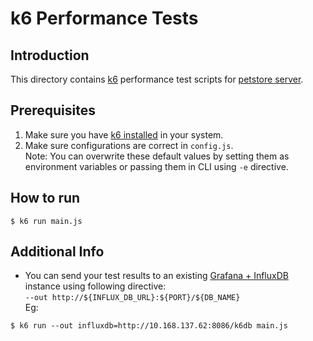 # k6 Performance Tests

## Introduction

This directory contains [k6](https://k6.io/) performance test scripts for [petstore server](https://petstore.swagger.io/#/).

## Prerequisites

1. Make sure you have [k6 installed](https://k6.io/docs/getting-started/installation) in your system.
2. Make sure configurations are correct in `config.js`.<br> 
Note: You can overwrite these default values by setting them as environment variables or passing them in CLI using `-e` directive.

## How to run

```
$ k6 run main.js
```

## Additional Info

* You can send your test results to an existing [Grafana + InfluxDB](https://k6.io/docs/results-visualization/influxdb-+-grafana) instance using following directive:<br>
`--out http://${INFLUX_DB_URL}:${PORT}/${DB_NAME}`<br>
Eg:<br>
```
$ k6 run --out influxdb=http://10.168.137.62:8086/k6db main.js
```
